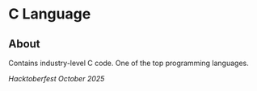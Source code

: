 # C Language

## About
Contains industry-level C code.
One of the top programming languages.

*Hacktoberfest October 2025*
